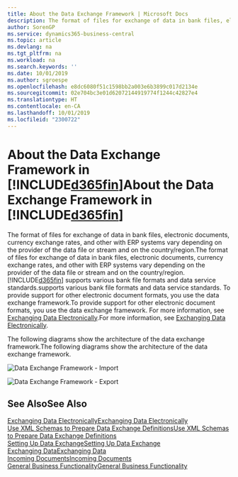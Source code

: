 ```yaml
---
title: About the Data Exchange Framework | Microsoft Docs
description: The format of files for exchange of data in bank files, electronic documents, currency exchange rates, and other with ERP systems vary depending on the provider of the data file or stream and on the country/region.
author: SorenGP
ms.service: dynamics365-business-central
ms.topic: article
ms.devlang: na
ms.tgt_pltfrm: na
ms.workload: na
ms.search.keywords: ''
ms.date: 10/01/2019
ms.author: sgroespe
ms.openlocfilehash: e8dc6080f51c1598bb2a003e6b3899c017d2134e
ms.sourcegitcommit: 02e704bc3e01d62072144919774f1244c42827e4
ms.translationtype: HT
ms.contentlocale: en-CA
ms.lasthandoff: 10/01/2019
ms.locfileid: "2300722"
---
```

# <a name="about-the-data-exchange-framework-in-included365finincludesd365fin_mdmd"></a><span data-ttu-id="331a2-103">About the Data Exchange Framework in [!INCLUDE[d365fin](includes/d365fin_md.md)]</span><span class="sxs-lookup"><span data-stu-id="331a2-103">About the Data Exchange Framework in [!INCLUDE[d365fin](includes/d365fin_md.md)]</span></span>
<span data-ttu-id="331a2-104">The format of files for exchange of data in bank files, electronic documents, currency exchange rates, and other with ERP systems vary depending on the provider of the data file or stream and on the country/region.</span><span class="sxs-lookup"><span data-stu-id="331a2-104">The format of files for exchange of data in bank files, electronic documents, currency exchange rates, and other with ERP systems vary depending on the provider of the data file or stream and on the country/region.</span></span> [!INCLUDE[d365fin](includes/d365fin_md.md)] <span data-ttu-id="331a2-105">supports various bank file formats and data service standards.</span><span class="sxs-lookup"><span data-stu-id="331a2-105">supports various bank file formats and data service standards.</span></span> <span data-ttu-id="331a2-106">To provide support for other electronic document formats, you use the data exchange framework.</span><span class="sxs-lookup"><span data-stu-id="331a2-106">To provide support for other electronic document formats, you use the data exchange framework.</span></span> <span data-ttu-id="331a2-107">For more information, see [Exchanging Data Electronically](across-data-exchange.md).</span><span class="sxs-lookup"><span data-stu-id="331a2-107">For more information, see [Exchanging Data Electronically](across-data-exchange.md).</span></span>    

 <span data-ttu-id="331a2-108">The following diagrams show the architecture of the data exchange framework.</span><span class="sxs-lookup"><span data-stu-id="331a2-108">The following diagrams show the architecture of the data exchange framework.</span></span>  

 ![Data Exchange Framework &#45; Import](media/across-data-exchange/dataexchangeframework_import.png)  

 ![Data Exchange Framework &#45; Export](media/across-data-exchange/dataexchangeframework_export.png)  

## <a name="see-also"></a><span data-ttu-id="331a2-111">See Also</span><span class="sxs-lookup"><span data-stu-id="331a2-111">See Also</span></span>  
[<span data-ttu-id="331a2-112">Exchanging Data Electronically</span><span class="sxs-lookup"><span data-stu-id="331a2-112">Exchanging Data Electronically</span></span>](across-data-exchange.md)  
[<span data-ttu-id="331a2-113">Use XML Schemas to Prepare Data Exchange Definitions</span><span class="sxs-lookup"><span data-stu-id="331a2-113">Use XML Schemas to Prepare Data Exchange Definitions</span></span>](across-how-to-use-xml-schemas-to-prepare-data-exchange-definitions.md)  
[<span data-ttu-id="331a2-114">Setting Up Data Exchange</span><span class="sxs-lookup"><span data-stu-id="331a2-114">Setting Up Data Exchange</span></span>](across-set-up-data-exchange.md)  
[<span data-ttu-id="331a2-115">Exchanging Data</span><span class="sxs-lookup"><span data-stu-id="331a2-115">Exchanging Data</span></span>](across-exchange-data.md)  
[<span data-ttu-id="331a2-116">Incoming Documents</span><span class="sxs-lookup"><span data-stu-id="331a2-116">Incoming Documents</span></span>](across-income-documents.md)  
[<span data-ttu-id="331a2-117">General Business Functionality</span><span class="sxs-lookup"><span data-stu-id="331a2-117">General Business Functionality</span></span>](ui-across-business-areas.md)  
